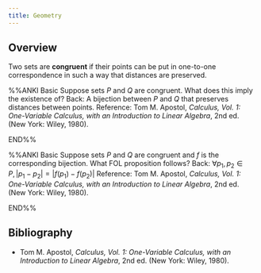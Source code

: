 ```yaml
---
title: Geometry
---
```


## Overview

Two sets are **congruent** if their points can be put in one-to-one correspondence in such a way that distances are preserved.

%%ANKI
Basic
Suppose sets $P$ and $Q$ are congruent. What does this imply the existence of?
Back: A bijection between $P$ and $Q$ that preserves distances between points.
Reference: Tom M. Apostol, _Calculus, Vol. 1: One-Variable Calculus, with an Introduction to Linear Algebra_, 2nd ed. (New York: Wiley, 1980).
<!--ID: 1732381333449-->
END%%

%%ANKI
Basic
Suppose sets $P$ and $Q$ are congruent and $f$ is the corresponding bijection. What FOL proposition follows?
Back: $\forall p_1, p_2 \in P, \lvert p_1 - p_2 \rvert = \lvert f(p_1) - f(p_2) \rvert$
Reference: Tom M. Apostol, _Calculus, Vol. 1: One-Variable Calculus, with an Introduction to Linear Algebra_, 2nd ed. (New York: Wiley, 1980).
<!--ID: 1732381333454-->
END%%

## Bibliography

* Tom M. Apostol, _Calculus, Vol. 1: One-Variable Calculus, with an Introduction to Linear Algebra_, 2nd ed. (New York: Wiley, 1980).
